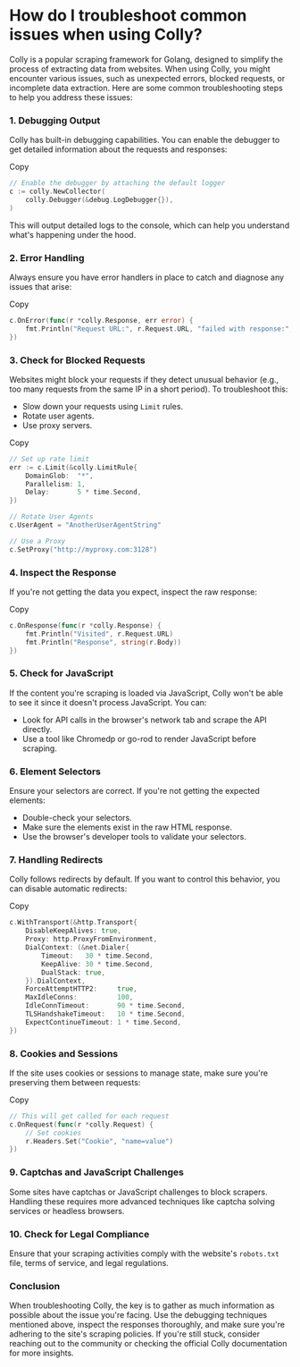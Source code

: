 # How do I troubleshoot common issues when using Colly?

Colly is a popular scraping framework for Golang, designed to simplify the process of extracting data from websites. When using Colly, you might encounter various issues, such as unexpected errors, blocked requests, or incomplete data extraction. Here are some common troubleshooting steps to help you address these issues:

### 1. Debugging Output

Colly has built-in debugging capabilities. You can enable the debugger to get detailed information about the requests and responses:

Copy

```go
// Enable the debugger by attaching the default logger
c := colly.NewCollector(
    colly.Debugger(&debug.LogDebugger{}),
)
```

This will output detailed logs to the console, which can help you understand what's happening under the hood.

### 2. Error Handling

Always ensure you have error handlers in place to catch and diagnose any issues that arise:

Copy

```go
c.OnError(func(r *colly.Response, err error) {
    fmt.Println("Request URL:", r.Request.URL, "failed with response:", r, "\nError:", err)
})
```

### 3. Check for Blocked Requests

Websites might block your requests if they detect unusual behavior (e.g., too many requests from the same IP in a short period). To troubleshoot this:

* Slow down your requests using `Limit` rules.
* Rotate user agents.
* Use proxy servers.

Copy

```go
// Set up rate limit
err := c.Limit(&colly.LimitRule{
    DomainGlob:  "*",
    Parallelism: 1,
    Delay:       5 * time.Second,
})

// Rotate User Agents
c.UserAgent = "AnotherUserAgentString"

// Use a Proxy
c.SetProxy("http://myproxy.com:3128")
```

### 4. Inspect the Response

If you're not getting the data you expect, inspect the raw response:

Copy

```go
c.OnResponse(func(r *colly.Response) {
    fmt.Println("Visited", r.Request.URL)
    fmt.Println("Response", string(r.Body))
})
```

### 5. Check for JavaScript

If the content you're scraping is loaded via JavaScript, Colly won't be able to see it since it doesn't process JavaScript. You can:

* Look for API calls in the browser's network tab and scrape the API directly.
* Use a tool like Chromedp or go-rod to render JavaScript before scraping.

### 6. Element Selectors

Ensure your selectors are correct. If you're not getting the expected elements:

* Double-check your selectors.
* Make sure the elements exist in the raw HTML response.
* Use the browser's developer tools to validate your selectors.

### 7. Handling Redirects

Colly follows redirects by default. If you want to control this behavior, you can disable automatic redirects:

Copy

```go
c.WithTransport(&http.Transport{
    DisableKeepAlives: true,
    Proxy: http.ProxyFromEnvironment,
    DialContext: (&net.Dialer{
        Timeout:   30 * time.Second,
        KeepAlive: 30 * time.Second,
        DualStack: true,
    }).DialContext,
    ForceAttemptHTTP2:     true,
    MaxIdleConns:          100,
    IdleConnTimeout:       90 * time.Second,
    TLSHandshakeTimeout:   10 * time.Second,
    ExpectContinueTimeout: 1 * time.Second,
})
```

### 8. Cookies and Sessions

If the site uses cookies or sessions to manage state, make sure you're preserving them between requests:

Copy

```go
// This will get called for each request
c.OnRequest(func(r *colly.Request) {
    // Set cookies
    r.Headers.Set("Cookie", "name=value")
})
```

### 9. Captchas and JavaScript Challenges

Some sites have captchas or JavaScript challenges to block scrapers. Handling these requires more advanced techniques like captcha solving services or headless browsers.

### 10. Check for Legal Compliance

Ensure that your scraping activities comply with the website's `robots.txt` file, terms of service, and legal regulations.

### Conclusion

When troubleshooting Colly, the key is to gather as much information as possible about the issue you're facing. Use the debugging techniques mentioned above, inspect the responses thoroughly, and make sure you're adhering to the site's scraping policies. If you're still stuck, consider reaching out to the community or checking the official Colly documentation for more insights.
